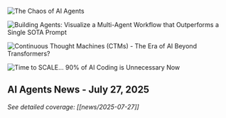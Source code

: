 ![The Chaos of AI Agents](https://www.youtube.com/watch?v=2YYjPs8t8MI)

![Building Agents: Visualize a Multi-Agent Workflow that Outperforms a Single SOTA Prompt](https://www.youtube.com/watch?v=Ec3e0dvPXE4)

![Continuous Thought Machines (CTMs) - The Era of AI Beyond Transformers?](https://www.youtube.com/watch?v=JtXZ-SpBSH8)

![Time to SCALE... 90% of AI Coding is Unnecessary Now](https://www.youtube.com/watch?v=Ppu6pJ5yyD4)

## AI Agents News - July 27, 2025

*See detailed coverage: [[news/2025-07-27]]*